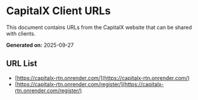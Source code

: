 # CapitalX Client URLs

This document contains URLs from the CapitalX website that can be shared with clients.

**Generated on:** 2025-09-27

## URL List

- [https://capitalx-rtn.onrender.com/](https://capitalx-rtn.onrender.com/)
- [https://capitalx-rtn.onrender.com/register/](https://capitalx-rtn.onrender.com/register/)
